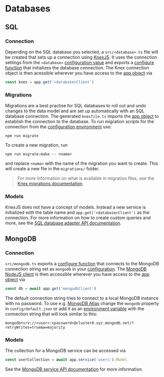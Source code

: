 # Databases

## SQL

### Connection

Depending on the SQL database you selected, a `src/<database>.ts` file will be created that sets up a connection using [KnexJS](../../api/databases/knex.md). It uses the connection settings from the `<database>` [configuration value](./config.md#app-configuration) and exports a [configure function](./application.md#configure-functions) that initializes the database connection. The Knex connection object is then acessible wherever you have access to the [app object](./application.md) via

```ts
const knex = app.get('<database>Client')
```

### Migrations

Migrations are a best practise for SQL databases to roll out and undo changes to the data model and are set up automatically with an SQL database connection. The generated `knexfile.ts` imports the [app object](./application.md) to establish the connection to the database. To run migration scripts for the connection from the [configuration environment](./config.md#environment-variables) use:

```
npm run migrate
```

To create a new migration, run

```
npm run migrate:make -- <name>
```

and replace `<name>` with the name of the migration you want to create. This will create a new file in the `migrations/` folder.

<BlockQuote type="tip">
 
For more information on what is available in migration files, see the [Knex migrations documentation](https://knexjs.org/guide/migrations.html).

</BlockQuote>

### Models

KnexJS does not have a concept of models. Instead a new service is initialized with the table name and `app.get('<database>Client')` as the connection. For more information on how to create custom queries and more, see the [SQL database adapter API documentation](../../api/databases/knex.md).

## MongoDB

### Connection

`src/mongodb.ts` exports a [configure function](./application.md#configure-functions) that connects to the MongoDB connection string set as `mongodb` in your [configuration](./config.md#app-configuration). The [MongoDB NodeJS client](https://www.mongodb.com/languages/mongodb-with-nodejs) is then accessible wherever you have access to the [app object](./application.md) via

```ts
const db = await app.get('mongodbClient')
```

The default connection string tries to connect to a local MongoDB instance with no password. To use e.g. [MongoDB Atlas](https://www.mongodb.com/cloud) change the `mongodb` property in `config/default.json` or add it as an [environment variable](./config.md#environment-variables) with the connection string that will look similar to this:

```
mongodb+srv://<user>:<password>@cluster0.xyz.mongodb.net/?retryWrites=true&w=majority
```

### Models

The collection for a MongoDB service can be accessed via

```ts
const userCollection = await app.service('users').Model
```

See the [MongoDB service API documentation](../../api/databases/mongodb.md) for more information.
